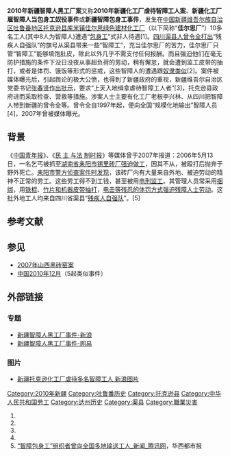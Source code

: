 **2010年新疆智障人黑工厂案**又称**2010年新疆化工厂虐待智障工人案**、**新疆化工厂雇智障人当包身工奴役事件**或**新疆智障包身工事件**，发生在[中国](https://zh.wikipedia.org/wiki/中国 "wikilink")[新疆维吾尔族自治区](https://zh.wikipedia.org/wiki/新疆维吾尔族自治区 "wikilink")[吐鲁番地区](../Page/吐鲁番地区.md "wikilink")[托克逊县](../Page/托克逊县.md "wikilink")[库米镇佳尔思绿色建材化工厂](https://zh.wikipedia.org/wiki/库米镇 "wikilink")（以下简称“**佳尔思厂**”）10多名工人(其中8人为智障人)遭遇“[包身工](https://zh.wikipedia.org/wiki/包身工 "wikilink")”式非人待遇\[1\]。[四川](../Page/四川省.md "wikilink")[渠县人曾令全打出](../Page/渠县.md "wikilink")“残疾人自强队”的旗号从渠县带来一些“智障工”，充当佳尔思厂的苦力，佳尔思厂只管“智障工”能够填饱肚皮，除此以外几乎不需支付任何报酬。而且强迫他们在毫无防护措施的条件下没日没夜从事超负荷的劳动，稍有懈怠，就会遭到监工皮带的抽打，或者是体罚、饿饭等形式的惩戒，这些智障人的遭遇跟[奴隶类似](https://zh.wikipedia.org/wiki/奴隶 "wikilink")\[2\]。案件被媒体曝光后，引起舆论的极大公愤，也得到了新疆政府的重视，新疆维吾尔自治区党委书记[张春贤作出批示](../Page/张春贤.md "wikilink")，要求“上天入地缉拿虐待智障工人者”\[3\]，托克逊县政府进而采取检查、营救等措施。涉案人士主要有化工厂老板李兴林、从四川把智障人带到新疆的曾令全等。曾令全自1997年起，便向全国“规模化地输出”智障人员\[4\]，2007年曾被媒体曝光。

## 背景

《[中国青年报](../Page/中国青年报.md "wikilink")》、《[民 主 与法
制时报](https://zh.wikipedia.org/wiki/民\<!----\>主\<!----\>与法\<!----\>制时报 "wikilink")》等媒体曾于2007年报道：2006年5月13日，一名乞丐被抓至[湖南省](../Page/湖南省.md "wikilink")[耒阳市锡里砖厂强迫做工](../Page/耒阳市.md "wikilink")，因其不从，被殴打后抛弃于野外死亡。[耒阳市警方侦查案件时发现](../Page/耒阳市.md "wikilink")，该砖厂内有大量来自外地、被迫劳动的精神不正常的劳工。这些劳工得不到工钱，甚至被用[电刑监工](https://zh.wikipedia.org/wiki/电刑 "wikilink")。其管理人员常采用[捆绑](https://zh.wikipedia.org/wiki/捆绑 "wikilink")，用[铁棍](https://zh.wikipedia.org/wiki/铁棍 "wikilink")、[竹片和机器](https://zh.wikipedia.org/wiki/竹片 "wikilink")[皮带](https://zh.wikipedia.org/wiki/皮带 "wikilink")[抽打](https://zh.wikipedia.org/wiki/抽打 "wikilink")，[电击等残忍的体罚方式强迫残障人士劳动](https://zh.wikipedia.org/wiki/电击 "wikilink")。这批外地工人均来自四川省渠县“[残疾人自强队](https://zh.wikipedia.org/wiki/残疾人自强队 "wikilink")”。\[5\]

## 参考文献

<div class="references-small">

<references>

</references>

</div>

## 参见

  - [2007年山西黑砖窑案](../Page/2007年山西黑砖窑案.md "wikilink")
  - [中国2010年12月](https://zh.wikipedia.org/wiki/中国2010年12月 "wikilink")（5起类似事件）

## 外部链接

### 专题

  - [新疆智障人黑工厂事件-新浪](http://news.sina.com.cn/z/xjzzgc/index.shtml)
  - [新疆智障人黑工厂事件-网易](http://news.163.com/special/xinjiangid/#p=6NPTI2NT00AP0001)

### 图片

  - [新疆托克逊化工厂虐待多名智障工人
    新浪图片](http://slide.news.sina.com.cn/c/slide_1_2841_14344.html)

[Category:2010年新疆](https://zh.wikipedia.org/wiki/Category:2010年新疆 "wikilink")
[Category:吐鲁番历史](https://zh.wikipedia.org/wiki/Category:吐鲁番历史 "wikilink")
[Category:托克逊县](https://zh.wikipedia.org/wiki/Category:托克逊县 "wikilink")
[Category:中华人民共和国劳工](https://zh.wikipedia.org/wiki/Category:中华人民共和国劳工 "wikilink")
[Category:达州历史](https://zh.wikipedia.org/wiki/Category:达州历史 "wikilink")
[Category:渠县](https://zh.wikipedia.org/wiki/Category:渠县 "wikilink")
[Category:職業災害](https://zh.wikipedia.org/wiki/Category:職業災害 "wikilink")

1.
2.
3.
4.
5.  [“智障包身工”组织者曾向全国多地输送工人_新闻_腾讯网](http://news.qq.com/a/20101215/000303_1.htm)，华西都市报